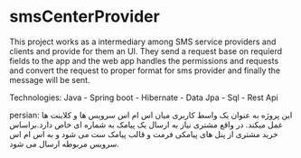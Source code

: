 # smsCenterProvider

This project works as a intermediary among SMS service providers and clients and provide for them an UI.
They send a request base on requierd fields to the app and the web app handles the permissions and requests and convert the request to proper format for 
sms provider and finally the message will be sent.

Technologies: Java - Spring boot - Hibernate - Data Jpa - Sql - Rest Api

persian: 
این پروژه به عنوان یک واسط کاربری میان اس ام اس سرویس ها و کلاینت ها عمل میکند. 
در واقع مشتری نیاز به ارسال یک پیامک به شماره ای خاص دارد.براساس خرید مشتری از پنل های پیامکی
فرمت و قالب پیامک ست می شود و به اس ام اس سرویس مربوطه ارسال می شود.
